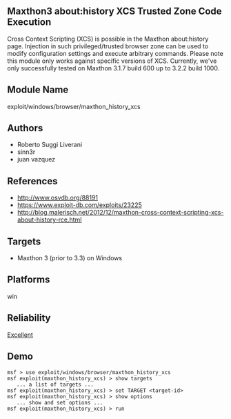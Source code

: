 ## Maxthon3 about:history XCS Trusted Zone Code Execution

Cross Context Scripting (XCS) is possible in the Maxthon 
about:history page. Injection in such privileged/trusted 
browser zone can be used to modify configuration settings 
and execute arbitrary commands. Please note this module only 
works against specific versions of XCS. Currently, we've 
only successfully tested on Maxthon 3.1.7 build 600 up to 
3.2.2 build 1000.


## Module Name
exploit/windows/browser/maxthon_history_xcs

## Authors
* Roberto Suggi Liverani
* sinn3r
* juan vazquez


## References
* http://www.osvdb.org/88191
* https://www.exploit-db.com/exploits/23225
* http://blog.malerisch.net/2012/12/maxthon-cross-context-scripting-xcs-about-history-rce.html



## Targets
* Maxthon 3 (prior to 3.3) on Windows


## Platforms
win

## Reliability
[Excellent](https://github.com/rapid7/metasploit-framework/wiki/Exploit-Ranking)

## Demo

```
msf > use exploit/windows/browser/maxthon_history_xcs
msf exploit(maxthon_history_xcs) > show targets
   ... a list of targets ...
msf exploit(maxthon_history_xcs) > set TARGET <target-id>
msf exploit(maxthon_history_xcs) > show options
   ... show and set options ...
msf exploit(maxthon_history_xcs) > run
```
    
    